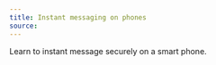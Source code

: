 ```yaml
---
title: Instant messaging on phones
source:
---
```

Learn to instant message securely on a smart phone.
